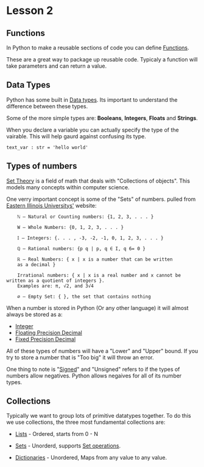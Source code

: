 # Lesson 2


## Functions

In Python to make a reusable sections of code you can define [Functions](https://docs.python.org/3/tutorial/controlflow.html#defining-functions).

These are a great way to package up reusable code. Typicaly a function will take parameters and can return a value.


## Data Types

Python has some built in [Data types](https://docs.python.org/3/library/stdtypes.html). Its important to understand the difference between these types.


Some of the more simple types are: **Booleans**, **Integers**, **Floats** and **Strings**.

When you declare a variable you can actually specify the type of the vairable. This will help gaurd against confusing its type.

`text_var : str = 'hello world'`

## Types of numbers

[Set Theory](https://en.wikipedia.org/wiki/Set_theory) is a field of math that deals with "Collections of objects". This models many concepts within computer science.


One verry important concept is some of the "Sets" of numbers. pulled from [Eastern Illinois Universitys'](https://castle.eiu.edu/~mathcs/mat2120/index/set03-2x3.pdf) website:


        ℕ — Natural or Counting numbers: {1, 2, 3, . . . }

        W — Whole Numbers: {0, 1, 2, 3, . . . }

        𝕀 — Integers: {. . . , -3, -2, -1, 0, 1, 2, 3, . . . }

        ℚ — Rational numbers: {p q | p, q ∈ I, q 6= 0 }

        ℝ — Real Numbers: { x | x is a number that can be written
        as a decimal }

        Irrational numbers: { x | x is a real number and x cannot be written as a quotient of integers }.
        Examples are: π, √2, and 3√4

        ∅ — Empty Set: { }, the set that contains nothing


When a number is stored in Python (Or any other language) it will almost always be stored as a:

* [Integer](https://en.wikipedia.org/wiki/Integer_(computer_science)) 
* [Floating Precision Decimal](https://en.wikipedia.org/wiki/Single-precision_floating-point_format)
* [Fixed Precision Decimal](https://en.wikipedia.org/wiki/Fixed-point_arithmetic)

All of these types of numbers will have a "Lower" and "Upper" bound. If you try to store a number that is "Too big" it will throw an error.


One thing to note is "[Signed](https://en.wikipedia.org/wiki/Signed_number_representations)" and "Unsigned" refers to if the types of numbers allow negatives. Python allows negaives for all of its number types.


## Collections

Typically we want to group lots of primitive datatypes together. To do this we use collections, the three most fundamental collections are:

* [Lists](https://docs.python.org/3/tutorial/datastructures.html) - Ordered, starts from 0 - N 

* [Sets](https://docs.python.org/3/tutorial/datastructures.html#sets) - Unorderd, supports [Set operations](https://en.wikipedia.org/wiki/Set_(mathematics)#:~:text=Basic%20operations%5Bedit%5D).

* [Dictionaries](https://docs.python.org/3/tutorial/datastructures.html#dictionaries) - Unordered, Maps from any value to any value.